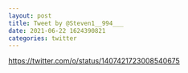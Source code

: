 ```yaml
--- 
layout: post 
title: Tweet by @Steven1__994___ 
date: 2021-06-22 1624390821 
categories: twitter 
--- 
```

https://twitter.com/o/status/1407421723008540675